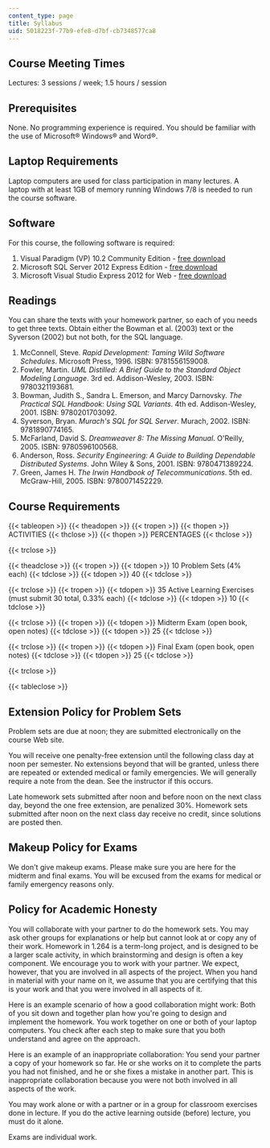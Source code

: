```yaml
---
content_type: page
title: Syllabus
uid: 5018223f-77b9-efe8-d7bf-cb7348577ca8
---
```


Course Meeting Times
--------------------

Lectures: 3 sessions / week; 1.5 hours / session

Prerequisites
-------------

None. No programming experience is required. You should be familiar with the use of Microsoft® Windows® and Word®.

Laptop Requirements
-------------------

Laptop computers are used for class participation in many lectures. A laptop with at least 1GB of memory running Windows 7/8 is needed to run the course software.

Software
--------

For this course, the following software is required:

1.  Visual Paradigm (VP) 10.2 Community Edition - [free download](http://www.visual-paradigm.com/download/vpuml.jsp?edition=ce)
2.  Microsoft SQL Server 2012 Express Edition - [free download](http://www.microsoft.com/en-us/download/details.aspx?id=29062)
3.  Microsoft Visual Studio Express 2012 for Web - [free download](https://www.microsoft.com/en-in/download/details.aspx?id=34675)

Readings
--------

You can share the texts with your homework partner, so each of you needs to get three texts. Obtain either the Bowman et al. (2003) text or the Syverson (2002) but not both, for the SQL language.

1.  McConnell, Steve. _Rapid Development: Taming Wild Software Schedules_. Microsoft Press, 1996. ISBN: 9781556159008.
2.  Fowler, Martin. _UML Distilled: A Brief Guide to the Standard Object Modeling Language_. 3rd ed. Addison-Wesley, 2003. ISBN: 9780321193681.
3.  Bowman, Judith S., Sandra L. Emerson, and Marcy Darnovsky. _The Practical SQL Handbook: Using SQL Variants_. 4th ed. Addison-Wesley, 2001. ISBN: 9780201703092.
4.  Syverson, Bryan. _Murach's SQL for SQL Server_. Murach, 2002. ISBN: 9781890774165.
5.  McFarland, David S. _Dreamweaver 8: The Missing Manual_. O'Reilly, 2005. ISBN: 9780596100568.
6.  Anderson, Ross. _Security Engineering: A Guide to Building Dependable Distributed Systems_. John Wiley & Sons, 2001. ISBN: 9780471389224.
7.  Green, James H. _The Irwin Handbook of Telecommunications_. 5th ed. McGraw-Hill, 2005. ISBN: 9780071452229.

Course Requirements
-------------------

{{< tableopen >}}
{{< theadopen >}}
{{< tropen >}}
{{< thopen >}}
ACTIVITIES
{{< thclose >}}
{{< thopen >}}
PERCENTAGES
{{< thclose >}}

{{< trclose >}}

{{< theadclose >}}
{{< tropen >}}
{{< tdopen >}}
10 Problem Sets (4% each)
{{< tdclose >}}
{{< tdopen >}}
40
{{< tdclose >}}

{{< trclose >}}
{{< tropen >}}
{{< tdopen >}}
35 Active Learning Exercises (must submit 30 total, 0.33% each)
{{< tdclose >}}
{{< tdopen >}}
10
{{< tdclose >}}

{{< trclose >}}
{{< tropen >}}
{{< tdopen >}}
Midterm Exam (open book, open notes)
{{< tdclose >}}
{{< tdopen >}}
25
{{< tdclose >}}

{{< trclose >}}
{{< tropen >}}
{{< tdopen >}}
Final Exam (open book, open notes)
{{< tdclose >}}
{{< tdopen >}}
25
{{< tdclose >}}

{{< trclose >}}

{{< tableclose >}}

Extension Policy for Problem Sets
---------------------------------

Problem sets are due at noon; they are submitted electronically on the course Web site.

You will receive one penalty-free extension until the following class day at noon per semester. No extensions beyond that will be granted, unless there are repeated or extended medical or family emergencies. We will generally require a note from the dean. See the instructor if this occurs.

Late homework sets submitted after noon and before noon on the next class day, beyond the one free extension, are penalized 30%. Homework sets submitted after noon on the next class day receive no credit, since solutions are posted then.

Makeup Policy for Exams
-----------------------

We don't give makeup exams. Please make sure you are here for the midterm and final exams. You will be excused from the exams for medical or family emergency reasons only.

Policy for Academic Honesty
---------------------------

You will collaborate with your partner to do the homework sets. You may ask other groups for explanations or help but cannot look at or copy any of their work. Homework in 1.264 is a term-long project, and is designed to be a larger scale activity, in which brainstorming and design is often a key component. We encourage you to work with your partner. We expect, however, that you are involved in all aspects of the project. When you hand in material with your name on it, we assume that you are certifying that this is your work and that you were involved in all aspects of it.

Here is an example scenario of how a good collaboration might work: Both of you sit down and together plan how you're going to design and implement the homework. You work together on one or both of your laptop computers. You check after each step to make sure that you both understand and agree on the approach.

Here is an example of an inappropriate collaboration: You send your partner a copy of your homework so far. He or she works on it to complete the parts you had not finished, and he or she fixes a mistake in another part. This is inappropriate collaboration because you were not both involved in all aspects of the work.

You may work alone or with a partner or in a group for classroom exercises done in lecture. If you do the active learning outside (before) lecture, you must do it alone.

Exams are individual work.